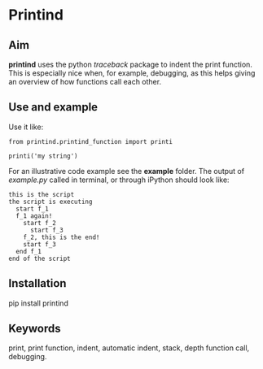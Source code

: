 # Printind

## Aim

**printind** uses the python *traceback* package to indent the print function. This is especially nice when, for example, debugging, as this helps giving an overview of how functions call each other.

## Use and example

Use it like:

```
from printind.printind_function import printi

printi('my string')
```

For an illustrative code example see the **example** folder. The output of *example.py* called in terminal, or through iPython should look like:

```
this is the script
the script is executing
  start f_1
  f_1 again!
    start f_2
      start f_3
    f_2, this is the end!
    start f_3
  end f_1
end of the script

```

## Installation

pip install printind

## Keywords

print, print function, indent, automatic indent, stack, depth function call, debugging.
